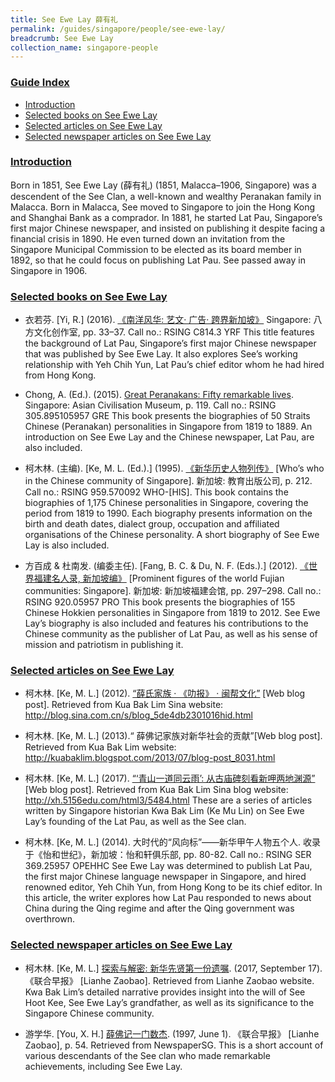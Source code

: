 ```yaml
---
title: See Ewe Lay 薛有礼
permalink: /guides/singapore/people/see-ewe-lay/
breadcrumb: See Ewe Lay
collection_name: singapore-people
---
```


### <u>Guide Index</u>

* [Introduction](#introduction)
* [Selected books on See Ewe Lay](#selected-books-on-see-ewe-lay)
* [Selected articles on See Ewe Lay](#selected-articles-on-see-ewe-lay)
* [Selected newspaper articles on See Ewe Lay](#selected-newspaper-articles-on-see-ewe-lay)

### <u>Introduction</u>

Born in 1851, See Ewe Lay (薛有礼) (1851, Malacca–1906, Singapore) was a descendent of the See Clan, a well-known and wealthy Peranakan family in Malacca. Born in Malacca, See moved to Singapore to join the Hong Kong and Shanghai Bank as a comprador. In 1881, he started Lat Pau, Singapore’s first major Chinese newspaper, and insisted on publishing it despite facing a financial crisis in 1890. He even turned down an invitation from the Singapore Municipal Commission to be elected as its board member in 1892, so that he could focus on publishing Lat Pau. See passed away in Singapore in 1906.

 

### <u>Selected books on See Ewe Lay</u>

* 衣若芬. [Yi, R.] (2016). [《南洋风华: 艺文· 广告· 跨界新加坡》](http://catalogue.nlb.gov.sg/cgi-bin/spydus.exe/FULL/EXPNOS/BIBENQ/340051/153933988,11) Singapore: 八方文化创作室, pp. 33–37.
Call no.: RSING C814.3 YRF
This title features the background of Lat Pau, Singapore’s first major Chinese newspaper that was published by See Ewe Lay. It also explores See’s working relationship with Yeh Chih Yun, Lat Pau’s chief editor whom he had hired from Hong Kong.


* Chong, A. (Ed.). (2015). [Great Peranakans: Fifty remarkable lives](http://catalogue.nlb.gov.sg/cgi-bin/spydus.exe/FULL/EXPNOS/BIBENQ/7330657/116835209,2). Singapore: Asian Civilisation Museum, p. 119.
Call no.: RSING 305.895105957 GRE
This book presents the biographies of 50 Straits Chinese (Peranakan) personalities in Singapore from 1819 to 1889. An introduction on See Ewe Lay and the Chinese newspaper, Lat Pau, are also included.


* 柯木林. (主编). [Ke, M. L. (Ed.).] (1995). [《新华历史人物列传》](http://eservice.nlb.gov.sg/item_holding_s.aspx?bid=84500628) [Who’s who in the Chinese community of Singapore]. 新加坡: 教育出版公司, p. 212.
Call no.: RSING 959.570092 WHO-\[HIS\].
This book contains the biographies of 1,175 Chinese personalities in Singapore, covering the period from 1819 to 1990. Each biography presents information on the birth and death dates, dialect group, occupation and affiliated organisations of the Chinese personality. A short biography of See Ewe Lay is also included.


* 方百成 & 杜南发. (编委主任). [Fang, B. C. & Du, N. F. (Eds.).] (2012). [《世界福建名人录, 新加坡编》](http://eservice.nlb.gov.sg/item_holding_s.aspx?bid=200125706) [Prominent figures of the world Fujian communities: Singapore]. 新加坡: 新加坡福建会馆, pp. 297–298.
Call no.: RSING 920.05957 PRO
This book presents the biographies of 155 Chinese Hokkien personalities in Singapore from 1819 to 2012. See Ewe Lay’s biography is also included and features his contributions to the Chinese community as the publisher of Lat Pau, as well as his sense of mission and patriotism in publishing it.


### <u>Selected articles on See Ewe Lay</u>

* 柯木林. [Ke, M. L.] (2012). [“薛氏家族 · 《叻报》 · 闽帮文化”](http://blog.sina.com.cn/s/blog_5de4db2301016hid.html) [Web blog post]. Retrieved from Kua Bak Lim Sina website: http://blog.sina.com.cn/s/blog_5de4db2301016hid.html


* 柯木林. [Ke, M. L.] (2013).“ 薛佛记家族对新华社会的贡献”[Web blog post]. Retrieved from Kua Bak Lim website: http://kuabaklim.blogspot.com/2013/07/blog-post_8031.html


* 柯木林. [Ke, M. L.] (2017). [“‘青山一道同云雨’: 从古庙碑刻看新呷两地渊源”](http://xh.5156edu.com/html3/5484.html) [Web blog post]. Retrieved from Kua Bak Lim Sina blog website: http://xh.5156edu.com/html3/5484.html
These are a series of articles written by Singapore historian Kwa Bak Lim (Ke Mu Lin) on See Ewe Lay’s founding of the Lat Pau, as well as the See clan.


* 柯木林. [Ke, M. L.] (2014). 大时代的“风向标”——新华甲午人物五个人. 收录于《怡和世纪》，新加坡：怡和轩俱乐部, pp. 80-82.
Call no.: RSING SER 369.25957 OPEHHC
See Ewe Lay was determined to publish Lat Pau, the first major Chinese language newspaper in Singapore, and hired renowned editor, Yeh Chih Yun, from Hong Kong to be its chief editor. In this article, the writer explores how Lat Pau responded to news about China during the Qing regime and after the Qing government was overthrown.


### <u>Selected newspaper articles on See Ewe Lay</u>

* 柯木林. [Ke, M. L.] [探索与解密: 新华先贤第一份遗嘱](https://www.zaobao.com.sg/news/fukan/others/story20170917-795930). (2017, September 17). 《联合早报》 [Lianhe Zaobao]. Retrieved from Lianhe Zaobao website.
Kwa Bak Lim’s detailed narrative provides insight into the will of See Hoot Kee, See Ewe Lay’s grandfather, as well as its significance to the Singapore Chinese community.


* 游学华. [You, X. H.] [薛佛记一门数杰](http://eresources.nlb.gov.sg/newspapers/Digitised/Article/lhzb19970601-1.2.71.1?ST=1&AT=advanced&K=%E8%96%9B%E4%BD%9B%E8%AE%B0&KA=%E8%96%9B%E4%BD%9B%E8%AE%B0&DF=&DT=&NPT=&L=Chinese&CTA=Article&QT=%E8%96%9B,%E4%BD%9B,%E8%AE%B0&oref=article). (1997, June 1). 《联合早报》 [Lianhe Zaobao], p. 54. Retrieved from NewspaperSG.
This is a short account of various descendants of the See clan who made remarkable achievements, including See Ewe Lay.